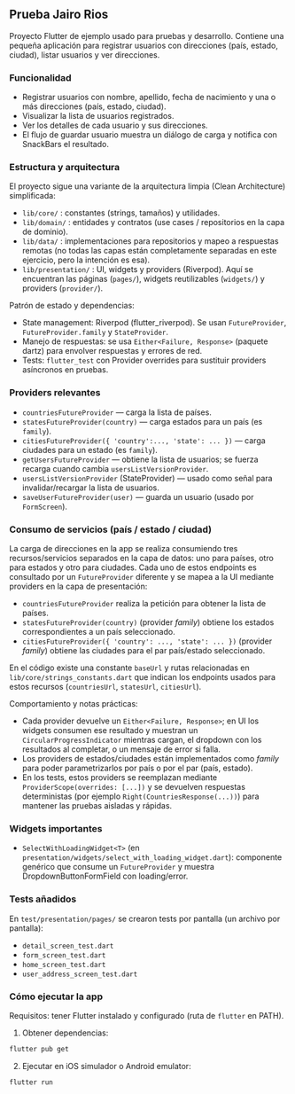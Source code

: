 ## Prueba Jairo Rios

Proyecto Flutter de ejemplo usado para pruebas y desarrollo. Contiene una pequeña aplicación para registrar usuarios con direcciones (país, estado, ciudad), listar usuarios y ver direcciones.

### Funcionalidad
- Registrar usuarios con nombre, apellido, fecha de nacimiento y una o más direcciones (país, estado, ciudad).
- Visualizar la lista de usuarios registrados.
- Ver los detalles de cada usuario y sus direcciones.
- El flujo de guardar usuario muestra un diálogo de carga y notifica con SnackBars el resultado.

### Estructura y arquitectura
El proyecto sigue una variante de la arquitectura limpia (Clean Architecture) simplificada:

- `lib/core/` : constantes (strings, tamaños) y utilidades.
- `lib/domain/` : entidades y contratos (use cases / repositorios en la capa de dominio).
- `lib/data/` : implementaciones para repositorios y mapeo a respuestas remotas (no todas las capas están completamente separadas en este ejercicio, pero la intención es esa).
- `lib/presentation/` : UI, widgets y providers (Riverpod). Aquí se encuentran las páginas (`pages/`), widgets reutilizables (`widgets/`) y providers (`provider/`).

Patrón de estado y dependencias:
- State management: Riverpod (flutter_riverpod). Se usan `FutureProvider`, `FutureProvider.family` y `StateProvider`.
- Manejo de respuestas: se usa `Either<Failure, Response>` (paquete dartz) para envolver respuestas y errores de red.
- Tests: `flutter_test` con Provider overrides para sustituir providers asíncronos en pruebas.

### Providers relevantes
- `countriesFutureProvider` — carga la lista de países.
- `statesFutureProvider(country)` — carga estados para un país (es `family`).
- `citiesFutureProvider({ 'country':..., 'state': ... })` — carga ciudades para un estado (es `family`).
- `getUsersFutureProvider` — obtiene la lista de usuarios; se fuerza recarga cuando cambia `usersListVersionProvider`.
- `usersListVersionProvider` (StateProvider) — usado como señal para invalidar/recargar la lista de usuarios.
- `saveUserFutureProvider(user)` — guarda un usuario (usado por `FormScreen`).

### Consumo de servicios (país / estado / ciudad)

La carga de direcciones en la app se realiza consumiendo tres recursos/servicios separados en la capa de datos: uno para países, otro para estados y otro para ciudades. Cada uno de estos endpoints es consultado por un `FutureProvider` diferente y se mapea a la UI mediante providers en la capa de presentación:

- `countriesFutureProvider` realiza la petición para obtener la lista de países.
- `statesFutureProvider(country)` (provider *family*) obtiene los estados correspondientes a un país seleccionado.
- `citiesFutureProvider({ 'country': ..., 'state': ... })` (provider *family*) obtiene las ciudades para el par país/estado seleccionado.

En el código existe una constante `baseUrl` y rutas relacionadas en `lib/core/strings_constants.dart` que indican los endpoints usados para estos recursos (`countriesUrl`, `statesUrl`, `citiesUrl`).

Comportamiento y notas prácticas:
- Cada provider devuelve un `Either<Failure, Response>`; en UI los widgets consumen ese resultado y muestran un `CircularProgressIndicator` mientras cargan, el dropdown con los resultados al completar, o un mensaje de error si falla.
- Los providers de estados/ciudades están implementados como *family* para poder parametrizarlos por país o por el par (país, estado).
- En los tests, estos providers se reemplazan mediante `ProviderScope(overrides: [...])` y se devuelven respuestas deterministas (por ejemplo `Right(CountriesResponse(...))`) para mantener las pruebas aisladas y rápidas.

### Widgets importantes
- `SelectWithLoadingWidget<T>` (en `presentation/widgets/select_with_loading_widget.dart`): componente genérico que consume un `FutureProvider` y muestra DropdownButtonFormField con loading/error.

### Tests añadidos
En `test/presentation/pages/` se crearon tests por pantalla (un archivo por pantalla):
- `detail_screen_test.dart`
- `form_screen_test.dart`
- `home_screen_test.dart`
- `user_address_screen_test.dart`

### Cómo ejecutar la app
Requisitos: tener Flutter instalado y configurado (ruta de `flutter` en PATH).

1) Obtener dependencias:
```bash
flutter pub get
```

2) Ejecutar en iOS simulador o Android emulator:
```bash
flutter run
```